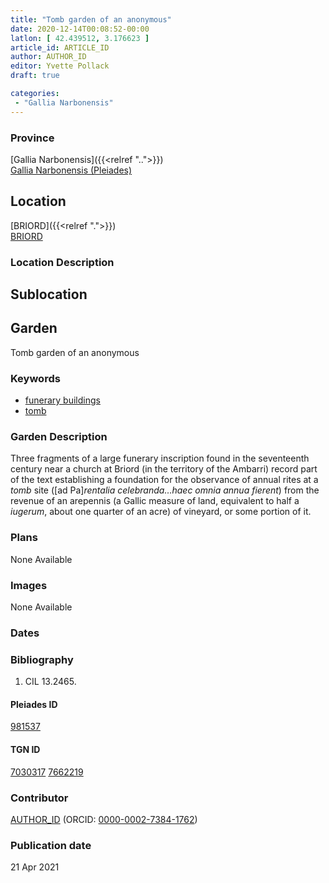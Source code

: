 ```yaml
---
title: "Tomb garden of an anonymous"
date: 2020-12-14T00:08:52-00:00
latlon: [ 42.439512, 3.176623 ]
article_id: ARTICLE_ID
author: AUTHOR_ID
editor: Yvette Pollack
draft: true

categories:
 - "Gallia Narbonensis"
---
```


### Province

[Gallia Narbonensis]({{<relref "..">}}) \
[Gallia Narbonensis (Pleiades)](https://pleiades.stoa.org/places/981537)

<!-- ### Province Description -->



## Location

[BRIORD]({{<relref ".">}}) \
[BRIORD](https://pleiades.stoa.org/places/167693)

### Location Description

<!--### Location Description-->

<!-- LEAVE THIS BLANK FOR NOW -->

## Sublocation


<!--### Sublocation Description-->

<!-- DESCRIPTION -->

## Garden

Tomb garden of an anonymous

### Keywords

- [funerary buildings](http://vocab.getty.edu/page/aat/300005866)
- [tomb](http://vocab.getty.edu/page/aat/300005926)

### Garden Description

Three fragments of a large funerary inscription found in the seventeenth century near a church at Briord (in the territory of the Ambarri) record part of the text establishing a foundation for the observance of annual rites at a *tomb* site ([ad Pa]*rentalia celebranda…haec omnia annua fierent*) from the revenue of an arepennis (a Gallic measure of land, equivalent to half a *iugerum*, about one quarter of an acre) of vineyard, or some portion of it.
<!-- text is from draft file -->

### Plans

None Available



### Images

None Available

### Dates


### Bibliography

1. CIL 13.2465. <!-- Need more info about book -->

#### Pleiades ID

[981537](https://pleiades.stoa.org/places/981537)

#### TGN ID

[7030317](http://vocab.getty.edu/page/tgn/7030317)
[7662219](http://vocab.getty.edu/page/tgn/7662219)

### Contributor

[AUTHOR_ID](link) (ORCID: [0000-0002-7384-1762](https://orcid.org/0000-0002-7384-1762))

### Publication date


21 Apr 2021

<!--### Related articles-->

<!-- Links to other related articles. Leave blank for now -->